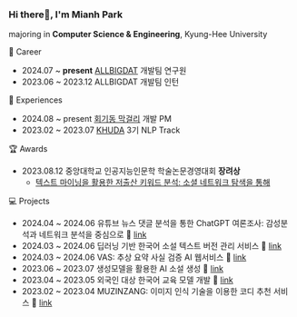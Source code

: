 ### Hi there👋, I'm Mianh Park

majoring in **Computer Science & Engineering**, Kyung-Hee University

💼 Career
- 2024.07 ~ **present** [ALLBIGDAT](https://allbigdat.com/) 개발팀 연구원
- 2023.06 ~ 2023.12 ALLBIGDAT 개발팀 인턴

🏢 Experiences
- 2024.08 ~ present [회기동 막걸리](https://www.instagram.com/hgm_games_/) 개발 PM
- 2023.02 ~ 2023.07 [KHUDA](https://github.com/khuda-data) 3기 NLP Track

🏆 Awards
- 2023.08.12 중앙대학교 인공지능인문학 학술논문경영대회 **장려상**
  - [텍스트 마이닝을 활용한 저출산 키워드 분석: 소셜 네트워크 탐색을 통해](https://drive.google.com/file/d/1HMHuVXXpmQiZsvG9FyCdXpj4UNSMatM0/view?usp=sharing)

💻 Projects
- 2024.04 ~ 2024.06 유튜브 뉴스 댓글 분석을 통한 ChatGPT 여론조사: 감성분석과 네트워크 분석을 중심으로 🔗 [link](https://github.com/fmaPark/Analysis-of-ChatGPT-News-Comment-Corpus)
- 2024.03 ~ 2024.06 딥러닝 기반 한국어 소설 텍스트 버전 관리 서비스 🔗 [link](https://github.com/fmaPark/novel-addition-summerize-model)
- 2024.03 ~ 2024.06 VAS: 추상 요약 사실 검증 AI 웹서비스 🔗 [link](https://github.com/KHU-Capstone-design-VAS)
- 2023.06 ~ 2023.07 생성모델을 활용한 AI 소설 생성 🔗 [link](https://github.com/khuda-3rd/team8_AI_novel_generator)
- 2023.04 ~ 2023.05 외국인 대상 한국어 교육 모델 개발 🔗 [link](https://github.com/khuda-3rd/team7_nlp_paraphrasing)
- 2023.02 ~ 2023.04 MUZINZANG: 이미지 인식 기술을 이용한 코디 추천 서비스 🔗 [link](https://github.com/fmaPark/Crawling_and_Recommendation)


